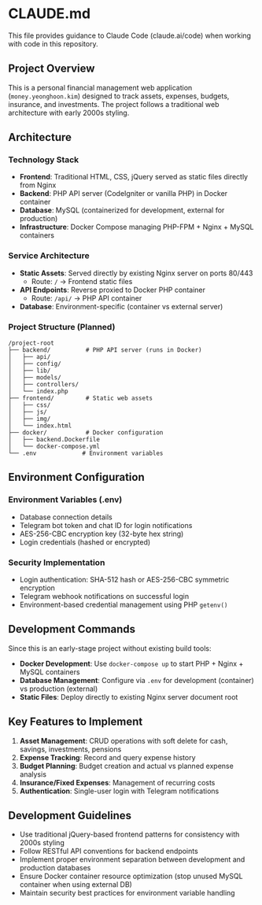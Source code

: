 # CLAUDE.md

This file provides guidance to Claude Code (claude.ai/code) when working with code in this repository.

## Project Overview

This is a personal financial management web application (`money.yeonghoon.kim`) designed to track assets, expenses, budgets, insurance, and investments. The project follows a traditional web architecture with early 2000s styling.

## Architecture

### Technology Stack
- **Frontend**: Traditional HTML, CSS, jQuery served as static files directly from Nginx
- **Backend**: PHP API server (CodeIgniter or vanilla PHP) in Docker container
- **Database**: MySQL (containerized for development, external for production)
- **Infrastructure**: Docker Compose managing PHP-FPM + Nginx + MySQL containers

### Service Architecture
- **Static Assets**: Served directly by existing Nginx server on ports 80/443
  - Route: `/` → Frontend static files
- **API Endpoints**: Reverse proxied to Docker PHP container
  - Route: `/api/` → PHP API container
- **Database**: Environment-specific (container vs external server)

### Project Structure (Planned)
```
/project-root
├── backend/          # PHP API server (runs in Docker)
│   ├── api/
│   ├── config/
│   ├── lib/
│   ├── models/
│   ├── controllers/
│   └── index.php
├── frontend/         # Static web assets
│   ├── css/
│   ├── js/
│   ├── img/
│   └── index.html
├── docker/           # Docker configuration
│   ├── backend.Dockerfile
│   └── docker-compose.yml
└── .env             # Environment variables
```

## Environment Configuration

### Environment Variables (.env)
- Database connection details
- Telegram bot token and chat ID for login notifications
- AES-256-CBC encryption key (32-byte hex string)
- Login credentials (hashed or encrypted)

### Security Implementation
- Login authentication: SHA-512 hash or AES-256-CBC symmetric encryption
- Telegram webhook notifications on successful login
- Environment-based credential management using PHP `getenv()`

## Development Commands

Since this is an early-stage project without existing build tools:
- **Docker Development**: Use `docker-compose up` to start PHP + Nginx + MySQL containers
- **Database Management**: Configure via `.env` for development (container) vs production (external)
- **Static Files**: Deploy directly to existing Nginx server document root

## Key Features to Implement

1. **Asset Management**: CRUD operations with soft delete for cash, savings, investments, pensions
2. **Expense Tracking**: Record and query expense history
3. **Budget Planning**: Budget creation and actual vs planned expense analysis
4. **Insurance/Fixed Expenses**: Management of recurring costs
5. **Authentication**: Single-user login with Telegram notifications

## Development Guidelines

- Use traditional jQuery-based frontend patterns for consistency with 2000s styling
- Follow RESTful API conventions for backend endpoints
- Implement proper environment separation between development and production databases
- Ensure Docker container resource optimization (stop unused MySQL container when using external DB)
- Maintain security best practices for environment variable handling